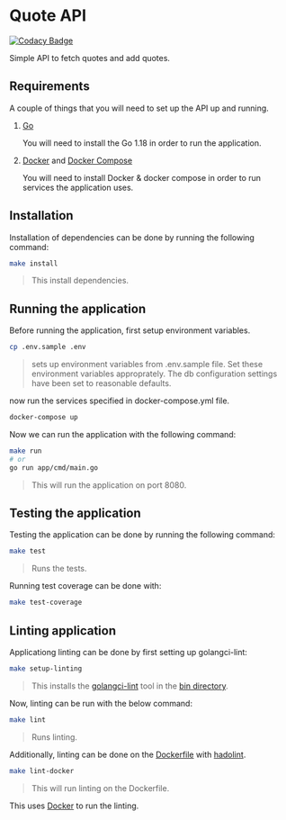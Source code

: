 # Quote API

[![Codacy Badge](https://app.codacy.com/project/badge/Grade/3c7f8e37c31646a5ae7b17cf1682551b)](https://www.codacy.com/gh/BrianLusina/quote-api/dashboard?utm_source=github.com&amp;utm_medium=referral&amp;utm_content=BrianLusina/quote-api&amp;utm_campaign=Badge_Grade)

Simple API to fetch quotes and add quotes.

## Requirements

A couple of things that you will need to set up the API up and running.

1. [Go](https://golang.org/doc/install)

   You will need to install the Go 1.18 in order to run the application.

2. [Docker](https://docker.com) and [Docker Compose](https://docs.docker.com/compose/install/)

    You will need to install Docker & docker compose in order to run services the application uses.

## Installation

Installation of dependencies can be done by running the following command:

``` bash
make install
```

> This install dependencies.

## Running the application

Before running the application, first setup environment variables.

``` bash
cp .env.sample .env
```

> sets up environment variables from .env.sample file. Set these environment variables approprately. The db configuration settings have been set to reasonable defaults.

now run the services specified in docker-compose.yml file.

``` bash
docker-compose up
```

Now we can run the application with the following command:

``` bash
make run
# or
go run app/cmd/main.go
```

> This will run the application on port 8080.

## Testing the application

Testing the application can be done by running the following command:

``` bash
make test
```

> Runs the tests.

Running test coverage can be done with:

``` bash
make test-coverage
```

## Linting application

Applicationg linting can be done by first setting up golangci-lint:

``` bash
make setup-linting
```

> This installs the [golangci-lint](https://github.com/golangci/golangci-lint) tool in the [bin directory](./bin).

Now, linting can be run with the below command:

``` bash
make lint
```

> Runs linting.

Additionally, linting can be done on the [Dockerfile](./Dockerfile) with [hadolint](https://github.com/hadolint/hadolint).

``` bash
make lint-docker
```

> This will run linting on the Dockerfile.

This uses [Docker](https://docker.com) to run the linting.
